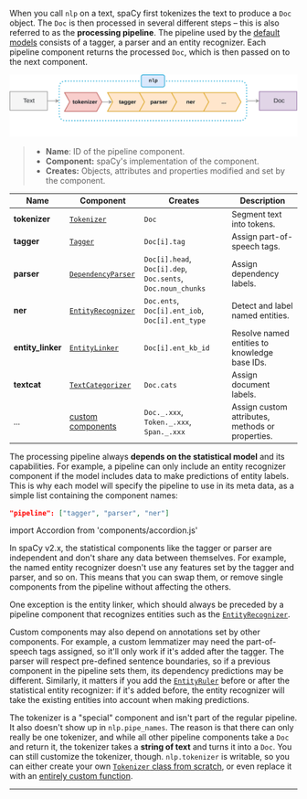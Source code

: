 When you call `nlp` on a text, spaCy first tokenizes the text to produce a `Doc`
object. The `Doc` is then processed in several different steps – this is also
referred to as the **processing pipeline**. The pipeline used by the
[default models](/models) consists of a tagger, a parser and an entity
recognizer. Each pipeline component returns the processed `Doc`, which is then
passed on to the next component.

![The processing pipeline](../../images/pipeline.svg)

> - **Name**: ID of the pipeline component.
> - **Component:** spaCy's implementation of the component.
> - **Creates:** Objects, attributes and properties modified and set by the
>   component.

| Name              | Component                                                          | Creates                                                     | Description                                      |
| ----------------- | ------------------------------------------------------------------ | ----------------------------------------------------------- | ------------------------------------------------ |
| **tokenizer**     | [`Tokenizer`](/api/tokenizer)                                      | `Doc`                                                       | Segment text into tokens.                        |
| **tagger**        | [`Tagger`](/api/tagger)                                            | `Doc[i].tag`                                                | Assign part-of-speech tags.                      |
| **parser**        | [`DependencyParser`](/api/dependencyparser)                        | `Doc[i].head`, `Doc[i].dep`, `Doc.sents`, `Doc.noun_chunks` | Assign dependency labels.                        |
| **ner**           | [`EntityRecognizer`](/api/entityrecognizer)                        | `Doc.ents`, `Doc[i].ent_iob`, `Doc[i].ent_type`             | Detect and label named entities.                 |
| **entity_linker** | [`EntityLinker`](/api/entitylinker)                                | `Doc[i].ent_kb_id`                                          | Resolve named entities to knowledge base IDs.    |
| **textcat**       | [`TextCategorizer`](/api/textcategorizer)                          | `Doc.cats`                                                  | Assign document labels.                          |
| ...               | [custom components](/usage/processing-pipelines#custom-components) | `Doc._.xxx`, `Token._.xxx`, `Span._.xxx`                    | Assign custom attributes, methods or properties. |

The processing pipeline always **depends on the statistical model** and its
capabilities. For example, a pipeline can only include an entity recognizer
component if the model includes data to make predictions of entity labels. This
is why each model will specify the pipeline to use in its meta data, as a simple
list containing the component names:

```json
"pipeline": ["tagger", "parser", "ner"]
```

import Accordion from 'components/accordion.js'

<Accordion title="Does the order of pipeline components matter?" id="pipeline-components-order">

In spaCy v2.x, the statistical components like the tagger or parser are
independent and don't share any data between themselves. For example, the named
entity recognizer doesn't use any features set by the tagger and parser, and so
on. This means that you can swap them, or remove single components from the
pipeline without affecting the others.

One exception is the entity linker, which should always be preceded by 
a pipeline component that recognizes entities such as the 
[`EntityRecognizer`](/api/entityrecognizer).

Custom components may also depend on annotations set by other components.
For example, a custom lemmatizer may need the part-of-speech tags assigned, so
it'll only work if it's added after the tagger. The parser will respect
pre-defined sentence boundaries, so if a previous component in the pipeline sets
them, its dependency predictions may be different. Similarly, it matters if you
add the [`EntityRuler`](/api/entityruler) before or after the statistical entity
recognizer: if it's added before, the entity recognizer will take the existing
entities into account when making predictions.

</Accordion>

<Accordion title="Why is the tokenizer special?" id="pipeline-components-tokenizer">

The tokenizer is a "special" component and isn't part of the regular pipeline.
It also doesn't show up in `nlp.pipe_names`. The reason is that there can only
really be one tokenizer, and while all other pipeline components take a `Doc`
and return it, the tokenizer takes a **string of text** and turns it into a
`Doc`. You can still customize the tokenizer, though. `nlp.tokenizer` is
writable, so you can either create your own
[`Tokenizer` class from scratch](/usage/linguistic-features#native-tokenizers),
or even replace it with an
[entirely custom function](/usage/linguistic-features#custom-tokenizer).

</Accordion>

---
